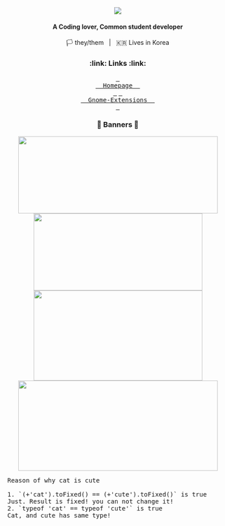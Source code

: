 <div width=100% align=center>
  <a href="https://qwreey75.github.io/">
    <img src="https://capsule-render.vercel.app/api?type=soft&color=F4EDFF&height=150&section=header&text=QWREEY&fontSize=70&animation=twinkling"/><br/>
  </a>
  <h4>A Coding lover, Common student developer</h4>
  <p>🏳 they/them&nbsp;&nbsp;&nbsp;|&nbsp;&nbsp;&nbsp;🇰🇷 Lives in Korea</p>
</div>

<!--
<h3 align=center>🛠 Tech Stack 🛠</h3><br/>
-->

<h3 align=center>:link: Links :link:</h3>
<div width=100% align=center>
  <a href="https://qwreey75.github.io/"><kbd>&nbsp;<br>&nbsp
  Homepage
  &nbsp;<br>&nbsp;</kbd></a>
  <a href="[https://qwreey75.github.io/](https://extensions.gnome.org/accounts/profile/qwreey75)"><kbd>&nbsp;<br>&nbsp
  Gnome-Extensions
  &nbsp;<br>&nbsp;</kbd></a>
</div>

<!--
<pre>
AKA 'console.log(cat == cute)'
version 17.0 beta
LANG : Lua Shellscript Java Html Css Javascript Python C C++ Go PowershellScript Typescript Moonscript
TOOL : Vscode Neovim Vim Nano Sublime-Text Visual-Studio Atom Intellij
TERM : BASH, ZSH(WITH OMZ, P10K)
OHTR : Windows Terminal
THEM : Dracula, Custom theme, Input Mono Font
INTR : FFmpeg, Discord, Electron, Luvit(Lua-node), Nodejs, WebPrograming, Youtube-dl, Nodejs, Mkdocs

Watch below for more informations
</pre>
-->

<h3 align=center>📃 Banners 📃</h2>
<div width=100% align=center>
  <img width=455em height=176em src="https://github-readme-stats.vercel.app/api?username=qwreey75&count_private=true&show_icons=true&theme=radical" />
  <img width=385em height=176em src="https://github-readme-stats.vercel.app/api/top-langs/?username=qwreey75&theme=radical&layout=compact" />
  <br>
  <a href="https://discord.com/users/367946917197381644" target="_blank">
    <img width=385em height=206em src="https://lanyard.cnrad.dev/api/367946917197381644" />
  </a>
  <a href="https://solved.ac/qwreey75" tatget="_blank">
    <img width=455em height=206em src="http://mazassumnida.wtf/api/v2/generate_badge?boj=qwreey75">
  </a>
</div>

<!--
<h3 align=center>Repositories</h2><br/>
-->

<pre>
Reason of why cat is cute

1. `(+'cat').toFixed() == (+'cute').toFixed()` is true  
Just. Result is fixed! you can not change it!  
2. `typeof 'cat' == typeof 'cute'` is true  
Cat, and cute has same type!  
</pre>

